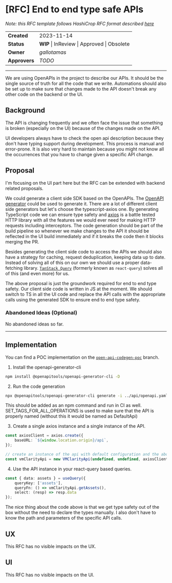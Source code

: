 # [RFC] End to end type safe APIs

*Note: this RFC template follows HashiCrop RFC format described [here](https://works.hashicorp.com/articles/rfc-template)*

|               |                                             |
| ------------- | ------------------------------------------- |
| **Created**   | 2023-11-14                                  |
| **Status**    | **WIP** \| InReview \| Approved \| Obsolete |
| **Owner**     | *gallotamas*             |
| **Approvers** | *TODO*          |

---

We are using OpenAPIs in the project to describe our APIs. It should be the single source of truth for all the code that we write. Automations should also be set up to make sure that changes made to the API doesn't break any other code on the backend or the UI.

## Background

The API is changing frequently and we often face the issue that something is broken (especially on the UI) because of the changes made on the API.

UI developers always have to check the open api description because they don't have typing support during development. This process is manual and error-prone. It is also very hard to maintain because you might not know all the occurrences that you have to change given a specific API change.

## Proposal

I'm focusing on the UI part here but the RFC can be extended with backend related proposals.

We could generate a client side SDK based on the OpenAPIs. The [OpenAPI generator](https://openapi-generator.tech/) could be used to generate it. There are a lot of different client side generators but let's choose the typescript-axios one. By generating TypeScript code we can ensure type safety and [axios](https://github.com/axios/axios) is a battle tested HTTP library with all the features we would ever need for making HTTP requests including interceptors. The code generation should be part of the build pipeline so whenever we make changes to the API it should be reflected in the UI build immediately and if it breaks the code then it blocks merging the PR.

Besides generating the client side code to access the APIs we should also have a strategy for caching, request deduplication, keeping data up to date. Instead of solving all of this on our own we should use a proper data-fetching library. [`TanStack Query`](https://tanstack.com/query/v5/docs/react/overview) (formerly known as `react-query`) solves all of this (and even more) for us.

The above proposal is just the groundwork required for end to end type safety. Our client side code is written in JS at the moment. We should switch to TS in all the UI code and replace the API calls with the appropriate calls using the generated SDK to ensure end to end type safety.

### Abandoned Ideas (Optional)

No abandoned ideas so far.

---

## Implementation

You can find a POC implementation on the [`open-api-codegen-poc`](https://github.com/openclarity/vmclarity/tree/open-api-codegen-poc) branch.

1. Install the openapi-generator-cli

```sh
npm install @openapitools/openapi-generator-cli -D
```


2. Run the code generation

```sh
npx @openapitools/openapi-generator-cli generate -i ../api/openapi.yaml -g typescript-axios -o ./src/api/generated --openapi-normalizer SET_TAGS_FOR_ALL_OPERATIONS=VMClarity
```

This should be added as an npm command and run in CI as well.
SET_TAGS_FOR_ALL_OPERATIONS is used to make sure that the API is properly named (without this it would be named as DefaultApi)


3. Create a single axios instance and a single instance of the API.

```ts
const axiosClient = axios.create({
    baseURL: `${window.location.origin}/api`,
});

// create an instance of the api with default configuration and the above defined axios instance.
const vmClarityApi = new VMClarityApi(undefined, undefined, axiosClient);
```


4. Use the API instance in your react-query based queries.

```ts
const { data: assets } = useQuery({
    queryKey: ['assets'],
    queryFn: () => vmClarityApi.getAssets(),
    select: (resp) => resp.data
});
```
The nice thing about the code above is that we get type safety out of the box without the need to declare the types manually. I also don't have to know the path and parameters of the specific API calls.


## UX

This RFC has no visible impacts on the UX.

## UI

This RFC has no visible impacts on the UI.
